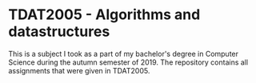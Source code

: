 # TDAT2005 - Algorithms and datastructures

This is a subject I took as a part of my bachelor's degree in Computer Science during the autumn semester of 2019. The repository contains all assignments that were given in TDAT2005.
